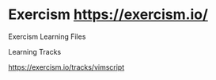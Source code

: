 # Exercism https://exercism.io/
Exercism Learning Files

Learning Tracks

https://exercism.io/tracks/vimscript
